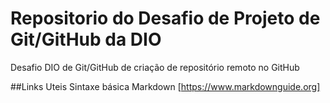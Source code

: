 # Repositorio do Desafio de Projeto de Git/GitHub da DIO
Desafio DIO de Git/GitHub de criação de repositório remoto no GitHub

##Links Uteis
Sintaxe básica Markdown [https://www.markdownguide.org]
